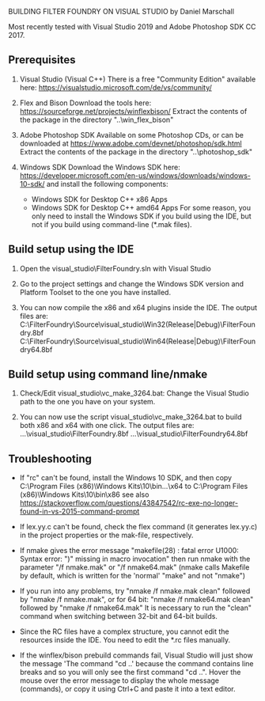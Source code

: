 
BUILDING FILTER FOUNDRY ON VISUAL STUDIO
by Daniel Marschall

Most recently tested with Visual Studio 2019 and Adobe Photoshop SDK CC 2017.


Prerequisites
-------------

1) Visual Studio (Visual C++)
   There is a free "Community Edition" available here:
   https://visualstudio.microsoft.com/de/vs/community/

2) Flex and Bison
   Download the tools here:
   https://sourceforge.net/projects/winflexbison/
   Extract the contents of the package in the directory "..\win_flex_bison"

3) Adobe Photoshop SDK
   Available on some Photoshop CDs, or can be downloaded at
   https://www.adobe.com/devnet/photoshop/sdk.html
   Extract the contents of the package in the directory "..\photoshop_sdk"

4) Windows SDK
   Download the Windows SDK here:
   https://developer.microsoft.com/en-us/windows/downloads/windows-10-sdk/
   and install the following components:
   - Windows SDK for Desktop C++ x86 Apps
   - Windows SDK for Desktop C++ amd64 Apps
   For some reason, you only need to install the Windows SDK if you
   build using the IDE, but not if you build using command-line (*.mak files).


Build setup using the IDE
-------------------------

1. Open the visual_studio\FilterFoundry.sln with Visual Studio

2. Go to the project settings and change the Windows SDK version and
   Platform Toolset to the one you have installed.

3. You can now compile the x86 and x64 plugins inside the IDE.
	The output files are:
	C:\FilterFoundry\Source\visual_studio\Win32\(Release|Debug)\FilterFoundry.8bf
	C:\FilterFoundry\Source\visual_studio\Win64\(Release|Debug)\FilterFoundry64.8bf


Build setup using command line/nmake
------------------------------------

1. Check/Edit visual_studio\vc_make_3264.bat: Change the Visual Studio path to the one you have on your system.

2. You can now use the script visual_studio\vc_make_3264.bat to build both x86 and x64 with one click.
	The output files are:
	...\visual_studio\FilterFoundry.8bf
	...\visual_studio\FilterFoundry64.8bf


Troubleshooting
---------------

- If "rc" can't be found, install the Windows 10 SDK, and then copy
  C:\Program Files (x86)\Windows Kits\10\bin\...\x64 to
  C:\Program Files (x86)\Windows Kits\10\bin\x86
  see also https://stackoverflow.com/questions/43847542/rc-exe-no-longer-found-in-vs-2015-command-prompt

- If lex.yy.c can't be found, check the flex command (it generates lex.yy.c)
  in the project properties or the mak-file, respectively.

- If nmake gives the error message "makefile(28) : fatal error U1000: Syntax error: ")" missing in macro invocation"
  then run nmake with the parameter "/f nmake.mak" or "/f nmake64.mak"
  (nmake calls Makefile by default, which is written for the 'normal' "make" and not "nmake")

- If you run into any problems, try "nmake /f nmake.mak clean" followed by "nmake /f nmake.mak",
  or for 64 bit: "nmake /f nmake64.mak clean" followed by "nmake /f nmake64.mak"
  It is necessary to run the "clean" command when switching between 32-bit and 64-bit builds.

- Since the RC files have a complex structure, you cannot edit the resources inside the IDE.
  You need to edit the *.rc files manually.

- If the winflex/bison prebuild commands fail, Visual Studio will just show the message
            'The command "cd ..'
  because the command contains line breaks and so you will only see the first command "cd ..".
  Hover the mouse over the error message to display the whole message (commands),
  or copy it using Ctrl+C and paste it into a text editor.
